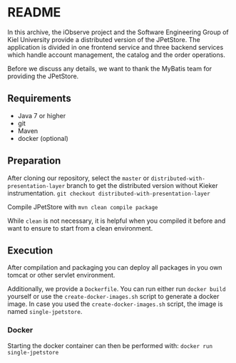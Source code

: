 # README

In this archive, the iObserve project and the Software Engineering Group of Kiel
University provide a distributed version of the JPetStore. The application is
divided in one frontend service and three backend services which handle
account management, the catalog and the order operations.

Before we discuss any details, we want to thank the MyBatis team for providing
the JPetStore.

## Requirements

- Java 7 or higher
- git
- Maven 
- docker (optional)

## Preparation

After cloning our repository, select the `master` or `distributed-with-presentation-layer`
branch to get the distributed version without Kieker instrumentation. 
`git checkout distributed-with-presentation-layer`

Compile JPetStore with
`mvn clean compile package`

While `clean` is not necessary, it is helpful when you compiled it before and
want to ensure to start from a clean environment.

## Execution

After compilation and packaging you can deploy all packages in you own tomcat or other
servlet environment. 

Additionally, we provide a `Dockerfile`. You can run either run `docker build` yourself
or use the `create-docker-images.sh` script to generate a docker image. In case you used
the `create-docker-images.sh` script, the image is named `single-jpetstore`.

### Docker

Starting the docker container can then be performed with:
`docker run single-jpetstore`





